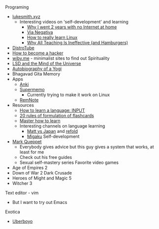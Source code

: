 Programing
* [lukesmith.xyz](https://lukesmith.xyz/)
  * Interesting videos on 'self-development' and learning
    * [Why I went 2 years with no Internet at home](https://videos.lukesmith.xyz/w/pZtLfaJZeTQ3mcFnBCd5uQ)
    * [Via Negativa](https://videos.lukesmith.xyz/w/deLgksqHSf1zU3nyK5f8Xf)
    * [How to really learn Linux](https://www.youtube.com/watch?v=nNuz-Trx0a4)
    * [Why All Teaching Is Ineffective (and Hamburgers)](https://videos.lukesmith.xyz/w/tV4T1NqjYwfPRNpiKrXj2Q)
* [DistroTube](https://www.youtube.com/channel/UCVls1GmFKf6WlTraIb_IaJg)
* [How to become a hacker](http://catb.org/~esr/faqs/hacker-howto.html#respect1)
* [wiby.me](https://wiby.me) - minimalist sites to find out
Spirituality
* [LSD and the Mind of the Universe](https://www.goodreads.com/book/show/44321378-lsd-and-the-mind-of-the-universe?ref=nav_sb_ss_1_32)
* [Autobiography of a Yogi](https://www.goodreads.com/book/show/639864.Autobiography_of_a_Yogi?ac=1&from_search=true&qid=ESyLbnsjUA&rank=1)
* Bhagavad Gita
Memory
* Apps
  * [Anki](https://apps.ankiweb.net/)
  * [Supermemo](https://super-memo.com/supermemo18.html)
    * Currently trying to make it work on Linux
  * [RemNote](https://www.remnote.com/)
* Resources
  * [How to learn a language: INPUT](https://www.youtube.com/watch?v=J_EQDtpYSNM)
  * [20 rules of formulation of flashcards](http://super-memory.com/articles/20rules.htm)
  * [Master how to learn](https://www.masterhowtolearn.com/)
  * Interesting channels on language learning
    * [Matt vs Japan](https://www.youtube.com/MATTvsJapan) and [refold](https://refold.la/)
    * [Migaku](https://www.migaku.io/)
Self-development
* [Mark Queppet](https://www.youtube.com/c/MarkQueppet)
  * Everybody gives advice but this guy gives a system that works, at least for me
  * Check out his free guides
  * Sexual self-mastery series
Favorite video games
* Age of Empires 2
* Down of War 2 Dark Crusade
* Heroes of Might and Magic 5
* Witcher 3

Text editor - vim
* But I want to try out Emacs

Exotica
* [Uberboyo](https://www.youtube.com/channel/UCrk8Y2fsR5i_5c1iTR9tZpg)
